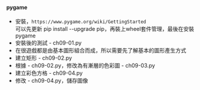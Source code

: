 #### pygame
- 安裝，``https://www.pygame.org/wiki/GettingStarted``  
  可以先更新 pip install --upgrade pip，再裝上wheel套件管理，最後在安裝pygame
- 安裝後的測試 - ch09-01.py
- 在很遊戲都是由基本圖形組合而成，所以需要先了解基本的圖形產生方式
- 建立矩形 - ch09-02.py
- 根據 - ch09-02.py，修改為有漸層的色彩圖 - ch09-03.py
- 建立彩色方格 - ch09-04.py
- 修改 - ch09-04.py，儲存圖像